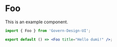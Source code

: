 # Foo

This is an example component.

```jsx
import { Foo } from 'Govern-Design-UI';

export default () => <Foo title="Hello dumi!" />;
```
